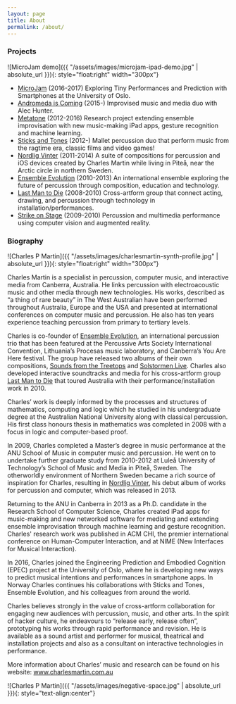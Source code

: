 ```yaml
---
layout: page
title: About
permalink: /about/
---
```


### Projects

![MicroJam demo]({{ "/assets/images/microjam-ipad-demo.jpg" | absolute_url }}){: style="float:right" width="300px"}

- [MicroJam](https://microjam.info/) (2016-2017) Exploring Tiny Performances and Prediction with Smartphones at the University of Oslo.
- [Andromeda is Coming](https://collectedresonances.bandcamp.com/album/andromeda-is-coming) (2015-) Improvised music and media duo with Alec Hunter.
- [Metatone](https://metatone.net) (2012-2016) Research project extending ensemble improvisation with new music-making iPad apps, gesture recognition and machine learning.
- [Sticks and Tones](http://www.sticksandtones.net/) (2012-) Mallet percussion duo that perform music from the ragtime era, classic films and video games!
- [Nordlig Vinter](http://charlesmartin.com.au/nordligvintersolosuite/) (2011-2014) A suite of compositions for percussion and iOS devices created by Charles Martin while living in Piteå, near the Arctic circle in northern Sweden.
- [Ensemble Evolution](http://ensemble-evolution.com/) (2010-2013) An international ensemble exploring the future of percussion through composition, education and technology.
- [Last Man to Die](http://www.lastmantodie.net/) (2008-2010) Cross-artform group that connect acting, drawing, and percussion through technology in installation/performances.
- [Strike on Stage](http://charlesmartin.com.au/strike-on-stage/) (2009-2010) Percussion and multimedia performance using computer vision and augmented reality.


### Biography 

![Charles P Martin]({{ "/assets/images/charlesmartin-synth-profile.jpg" | absolute_url }}){: style="float:right" width="300px"}

Charles Martin is a specialist in percussion, computer music, and interactive media from Canberra, Australia. He links percussion with electroacoustic music and other media through new technologies. His works, described as “a thing of rare beauty” in The West Australian have been performed throughout Australia, Europe and the USA and presented at international conferences on computer music and percussion. He also has ten years experience teaching percussion from primary to tertiary levels.

Charles is co-founder of <a href="http://ensemble-evolution.com">Ensemble Evolution</a>, an international percussion trio that has been featured at the Percussive Arts Society International Convention, Lithuania’s Procesas music laboratory, and Canberra’s You Are Here festival. The group have released two albums of their own compositions, <a href="http://ensembleevolution.bandcamp.com/album/sounds-from-the-treetops">Sounds from the Treetops</a> and <a href="http://ensembleevolution.bandcamp.com/album/solstormen-live">Solstormen Live</a>. Charles also developed interactive soundtracks and media for his cross-artform group <a href="http://www.lastmantodie.net">Last Man to Die</a> that toured Australia with their performance/installation work in 2010.

Charles’ work is deeply informed by the processes and structures of mathematics, computing and logic which he studied in his undergraduate degree at the Australian National University along with classical percussion. His first class honours thesis in mathematics was completed in 2008 with a focus in logic and computer-based proof.

In 2009, Charles completed a Master’s degree in music performance at the ANU School of Music in computer music and percussion. He went on to undertake further graduate study from 2010-2012 at Luleå University of Technology’s School of Music and Media in Piteå, Sweden. The otherworldly environment of Northern Sweden became a rich source of inspiration for Charles, resulting in <a href="http://charlesmartin.bandcamp.com/album/nordlig-vinter">Nordlig Vinter</a>, his debut album of works for percussion and computer, which was released in 2013.

Returning to the ANU in Canberra in 2013 as a Ph.D. candidate in the Research School of Computer Science, Charles created iPad apps for music-making and new networked software for mediating and extending ensemble improvisation through machine learning and gesture recognition. Charles' research work was published in ACM CHI, the premier international conference on Human-Computer Interaction, and at NIME (New Interfaces for Musical Interaction).

In 2016, Charles joined the Engineering Prediction and Embodied Cognition (EPEC) project at the University of Oslo, where he is developing new ways to predict musical intentions and performances in smartphone apps. In Norway Charles continues his collaborations with Sticks and Tones, Ensemble Evolution, and his colleagues from around the world.

Charles believes strongly in the value of cross-artform collaboration for engaging new audiences with percussion, music, and other arts. In the spirit of hacker culture, he endeavours to “release early, release often”, prototyping his works through rapid performance and revision. He is available as a sound artist and performer for musical, theatrical and installation projects and also as a consultant on interactive technologies in performance.

More information about Charles’ music and research can be found on his website: <a href="http://www.charlesmartin.com.au">www.charlesmartin.com.au</a>

![Charles P Martin]({{ "/assets/images/negative-space.jpg" | absolute_url }}){: style="text-align:center"}
